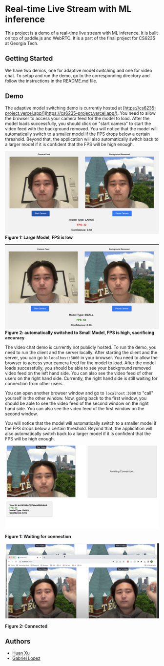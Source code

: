 # Real-time Live Stream with ML inference

This project is a demo of a real-time live stream with ML inference. It is built on top of paddle.js and WebRTC. It is a part of the final project for CS6235 at Georgia Tech.

## Getting Started
We have two demos, one for adaptive model switching and one for video chat. To setup and run the demo, go to the corresponding directory and follow the instructions in the README.md file.

## Demo
The adaptive model switching demo is currently hosted at [https://cs6235-project.vercel.app/](https://cs6235-project.vercel.app/). You need to allow the browser to access your camera feed for the model to load. After the model loads successfully, you should click on "start camera" to start the video feed with the background removed. You will notice that the model will automatically switch to a smaller model if the FPS drops below a certain threshold. Beyond that, the application will also automatically switch back to a larger model if it is confident that the FPS will be high enough.

![large-model](./assets/large-model.png)
**Figure 1: Large Model, FPS is low**

![small-model](./assets/small-model.png)
**Figure 2: automatically switched to Small Model, FPS is high, sacrificing accuracy**

The video chat demo is currently not publicly hosted. To run the demo, you need to run the client and the server locally. After starting the client and the server, you can go to `localhost:3000` in your browser. You need to allow the browser to access your camera feed for the model to load. After the model loads successfully, you should be able to see your background removed video feed on the left hand side. You can also see the video feed of other users on the right hand side. Currently, the right hand side is still waiting for connection from other users.

You can open another browser window and go to `localhost:3000` to "call" yourself in the other window. Now, going back to the first window, you should be able to see the video feed of the second window on the right hand side. You can also see the video feed of the first window on the second window.

You will notice that the model will automatically switch to a smaller model if the FPS drops below a certain threshold. Beyond that, the application will also automatically switch back to a larger model if it is confident that the FPS will be high enough.

![waiting-for-connection](./assets/waiting-for-connection.png)

**Figure 1: Waiting for connection**

![connected](./assets/connected.png)

**Figure 2: Connected**

## Authors
- [Huan Xu](github.com/hxu296)
- [Gabriel Lopez](https://github.com/gabriellopez23)